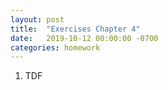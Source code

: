 ```yaml
---
layout: post
title:  "Exercises Chapter 4"
date:   2019-10-12 00:00:00 -0700
categories: homework
---
```


1. TDF
